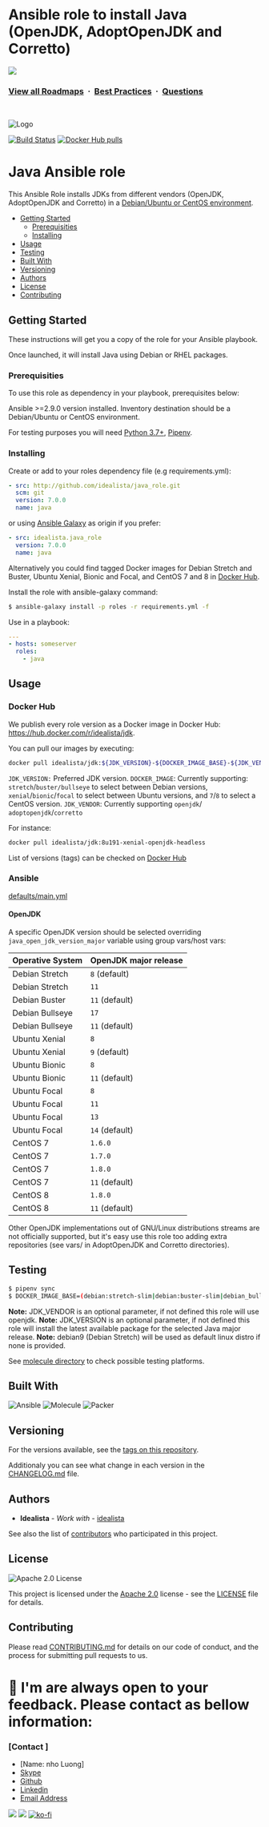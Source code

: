 # Ansible role to install Java (OpenJDK, AdoptOpenJDK and Corretto)

![](https://i.imgur.com/waxVImv.png)
### [View all Roadmaps](https://github.com/nholuongut/all-roadmaps) &nbsp;&middot;&nbsp; [Best Practices](https://github.com/nholuongut/all-roadmaps/blob/main/public/best-practices/) &nbsp;&middot;&nbsp; [Questions](https://www.linkedin.com/in/nholuong/)
<br/>

![Logo](https://raw.githubusercontent.com/idealista/java_role/master/logo.gif)

[![Build Status](https://app.travis-ci.com/idealista/java_role.png)](https://app.travis-ci.com/idealista/java_role)
[![Docker Hub pulls](https://img.shields.io/docker/pulls/idealista/jdk.svg)](https://hub.docker.com/r/idealista/jdk/)

# Java Ansible role

This Ansible Role installs JDKs from different vendors (OpenJDK, AdoptOpenJDK and Corretto) in a [Debian/Ubuntu or CentOS environment](https://github.com/idealista/java_role/blob/master/meta/main.yml#L7).

- [Getting Started](#getting-started)
	- [Prerequisities](#prerequisities)
	- [Installing](#installing)
- [Usage](#usage)
- [Testing](#testing)
- [Built With](#built-with)
- [Versioning](#versioning)
- [Authors](#authors)
- [License](#license)
- [Contributing](#contributing)

## Getting Started

These instructions will get you a copy of the role for your Ansible playbook.

Once launched, it will install Java using Debian or RHEL packages.

### Prerequisities

To use this role as dependency in your playbook, prerequisites below:

Ansible >=2.9.0 version installed.
Inventory destination should be a Debian/Ubuntu or CentOS environment.

For testing purposes you will need [Python 3.7+](https://www.python.org/downloads/release/python-377/), [Pipenv](https://github.com/pypa/pipenv).

### Installing

Create or add to your roles dependency file (e.g requirements.yml):

```yml
- src: http://github.com/idealista/java_role.git
  scm: git
  version: 7.0.0
  name: java
```

or using [Ansible Galaxy](https://galaxy.ansible.com/idealista/java_role/) as origin if you prefer:

```yml
- src: idealista.java_role
  version: 7.0.0
  name: java
```

Alternatively you could find tagged Docker images for Debian Stretch and Buster, Ubuntu Xenial, Bionic and Focal, and CentOS 7 and 8 in [Docker Hub](https://hub.docker.com/r/idealista/jdk/).

Install the role with ansible-galaxy command:

```sh
$ ansible-galaxy install -p roles -r requirements.yml -f
```

Use in a playbook:

```yml
---
- hosts: someserver
  roles:
    - java
```

## Usage

### Docker Hub

We publish every role version as a Docker image in Docker Hub: https://hub.docker.com/r/idealista/jdk.

You can pull our images by executing:

```bash
docker pull idealista/jdk:${JDK_VERSION}-${DOCKER_IMAGE_BASE}-${JDK_VENDOR}headless)
```

`JDK_VERSION:` Preferred JDK version.
`DOCKER_IMAGE`: Currently supporting: `stretch`/`buster/bullseye` to select between Debian versions, `xenial`/`bionic`/`focal` to select between Ubuntu versions, and `7`/`8` to select a CentOS version.
`JDK_VENDOR`: Currently supporting `openjdk`/ `adoptopenjdk`/`corretto`

For instance:

```bash
docker pull idealista/jdk:8u191-xenial-openjdk-headless
```

List of versions (tags) can be checked on [Docker Hub](https://cloud.docker.com/repository/docker/idealista/jdk/tags)

### Ansible

[defaults/main.yml](https://github.com/idealista/java_role/blob/master/defaults/main.yml)

#### OpenJDK

A specific OpenJDK version should be selected overriding `java_open_jdk_version_major` variable using group vars/host vars:

Operative System | OpenJDK major release
--- | ---
Debian Stretch | `8` (default)
Debian Stretch | `11`
Debian Buster | `11` (default)
Debian Bullseye | `17`
Debian Bullseye | `11` (default)
Ubuntu Xenial | `8`
Ubuntu Xenial | `9` (default)
Ubuntu Bionic | `8`
Ubuntu Bionic | `11` (default)
Ubuntu Focal | `8`
Ubuntu Focal | `11`
Ubuntu Focal | `13`
Ubuntu Focal | `14` (default)
CentOS 7 | `1.6.0`
CentOS 7 | `1.7.0`
CentOS 7 | `1.8.0`
CentOS 7 | `11` (default)
CentOS 8 | `1.8.0`
CentOS 8 | `11` (default)

Other OpenJDK implementations out of GNU/Linux distributions streams are not officially supported, but it's easy use this role too adding extra repositories (see vars/ in AdoptOpenJDK and Corretto directories).
## Testing

```sh
$ pipenv sync
$ DOCKER_IMAGE_BASE=(debian:stretch-slim|debian:buster-slim|debian_bullseye-slim|amd64/ubuntu:xenial|amd64/ubuntu:bionic|amd64/ubuntu:focal|centos:7|centos:8) JDK_VENDOR=(`java_jdk_version` openjdk|adoptopenjdk|corretto) JDK_MAJOR=(`java_open_jdk_version_major` see [.travis.yml](.travis.yml) file to check supported versions) JDK_VERSION=(`java_open_jdk_version` see [.travis.yml](.travis.yml) file to check supported versions) pipenv run molecule test
```
**Note:** JDK_VENDOR is an optional parameter, if not defined this role will use openjdk.
**Note:** JDK_VERSION is an optional parameter, if not defined this role will install the latest available package for the selected Java major release.
**Note:** debian9 (Debian Stretch) will be used as default linux distro if none is provided.

See [molecule directory](https://github.com/idealista/java_role/tree/master/molecule) to check possible testing platforms.

## Built With

![Ansible](https://img.shields.io/badge/ansible-4.4.0-green.svg)
![Molecule](https://img.shields.io/badge/molecule-3.4.0-green.svg)
![Packer](https://img.shields.io/badge/packer-1.3.4.0-green.svg)

## Versioning

For the versions available, see the [tags on this repository](https://github.com/idealista/java_role/tags).

Additionaly you can see what change in each version in the [CHANGELOG.md](CHANGELOG.md) file.

## Authors

* **Idealista** - *Work with* - [idealista](https://github.com/idealista)

See also the list of [contributors](https://github.com/idealista/java_role/contributors) who participated in this project.

## License

![Apache 2.0 License](https://img.shields.io/hexpm/l/plug.svg)

This project is licensed under the [Apache 2.0](https://www.apache.org/licenses/LICENSE-2.0) license - see the [LICENSE](LICENSE) file for details.

## Contributing

Please read [CONTRIBUTING.md](.github/CONTRIBUTING.md) for details on our code of conduct, and the process for submitting pull requests to us.

# 🚀 I'm are always open to your feedback.  Please contact as bellow information:
### [Contact ]
* [Name: nho Luong]
* [Skype](luongutnho_skype)
* [Github](https://github.com/nholuongut/)
* [Linkedin](https://www.linkedin.com/in/nholuong/)
* [Email Address](luongutnho@hotmail.com)

![](https://i.imgur.com/waxVImv.png)
![](Donate.png)
[![ko-fi](https://ko-fi.com/img/githubbutton_sm.svg)](https://ko-fi.com/nholuong)